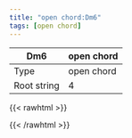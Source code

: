 ```yaml
---
title: "open chord:Dm6"
tags: [open chord]
---
```


|Dm6|open chord|
|---|---|
|Type|open chord|
|Root string|4|
{{< rawhtml >}}
<div class="container"></div>
<script>
const selector = '#container';
const chord = new ChordBox(selector);
chord.draw((new String("XX0201")));
</script>
{{< /rawhtml >}}
